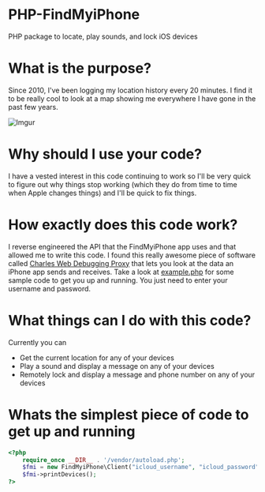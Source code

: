 PHP-FindMyiPhone
================

PHP package to locate, play sounds, and lock iOS devices


What is the purpose?
====================

Since 2010, I've been logging my location history every 20 minutes. I find it to be really cool to look at a map showing me everywhere I have gone in the past few years.

![Imgur](http://i.imgur.com/YA9qgau.png)


Why should I use your code?
===========================

I have a vested interest in this code continuing to work so I'll be very quick to figure out why things stop working (which they do from time to time when Apple changes things) and I'll be quick to fix things.

How exactly does this code work?
================================

I reverse engineered the API that the FindMyiPhone app uses and that allowed me to write this code. I found this really awesome piece of software called [Charles Web Debugging Proxy](http://www.charlesproxy.com) that lets you look at the data an iPhone app sends and receives. Take a look at [example.php](https://github.com/albeebe/PHP-FindMyiPhone/blob/master/example.php) for some sample code to get you up and running. You just need to enter your username and password.

What things can I do with this code?
====================================

Currently you can
- Get the current location for any of your devices
- Play a sound and display a message on any of your devices
- Remotely lock and display a message and phone number on any of your devices

Whats the simplest piece of code to get up and running
======================================================

```php
<?php
	require_once __DIR__ . '/vendor/autoload.php';
	$fmi = new FindMyiPhone\Client("icloud_username", "icloud_password");
	$fmi->printDevices();
?>
```
